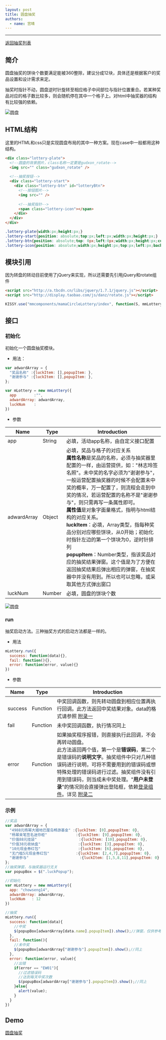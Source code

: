 ```yaml
---
layout: post
title: 圆盘抽奖
authors:
  - name: 宫晴
---
```


---

[返回抽奖列表](http://thx.alibaba-inc.com/activity/component-lotterylist/)

## 简介

圆盘抽奖的饼块个数要满足能被360整除，建议分成12块，具体还是根据客户的奖品设置和设计需求来定。

抽奖时指针不动，圆盘逆时针旋转至相应格子中间部位与指针位置重合。若某种奖品对应的格子数比较多，则会随机停在其中一个格子上。对html中抽奖器的结构有比较强的依赖。

![圆盘](http://gtms04.alicdn.com/tps/i4/T1JKajFrtlXXb.RV2r-571-526.jpg)

## HTML结构
这里的HTML和css只是实现圆盘布局的其中一种方案。现在case中一般都用这种结构。

```html
<div class="lottery-plate">
  <!--圆盘的背景图片，class名称一定要是gudxon_rotate-->
  <img src="" class="gudxon_rotate" />
  
  <!--抽奖按钮-->
  <div class="lottery-start">
    <div class="lottery-btn" id="lotteryBtn">
      <!--按钮图片-->
      <img src="" />
      
      <!--抽奖指针-->
      <span class="lottery-icon"></span>
    </div>
  </div>
</div>
```

```css
.lottery-plate{width:px;height:px;}
.lottery-start{position: absolute;top:px;left:px;width:px;height:px;}
.lottery-btn{position: absolute;top: 0px;left:0px;width:px;height:px;cursor: pointer;}
.lottery-icon{position: absolute;width:px;height:px;top:px;left:px;background:url("");}
```

## 模块引用

因为转盘的转动目前使用了jQuery来实现，所以还需要先引用jQuery和rotate组件
```html
<script src="http://a.tbcdn.cn/libs/jquery/1.7.1/jquery.js"></script> 
<script src="http://display.taobao.com/js/danz/rotate.js"></script>
```

```javascript
KISSY.use("mmcomponents/mamaCircleLottery/index", function(S, mmLottery){})
```

## 接口

### 初始化
初始化一个圆盘抽奖模块。

+ 用法：

```javascript
var adwardArray = {
  "奖品名称" :{luckItem: [],popupItem: },
  "谢谢参与" :{luckItem: [],popupItem: },
};

var mLottery = new mmLottery({
  app        :"",
  adwardArray: adwardArray,
  luckNum    : 
})
```

+ 参数

|  Name      |  Type  |  Introduction  |
| -----------| -------|--------------- |
|  app       | String | 必填，活动app名称，由自定义接口配置 |
| adwardArray| Object | 必填，奖品与格子的对应关系<br/>**属性名称**是奖品的名称，必须与抽奖器里配置的一样，由运营提供，如："林志玲签名照"。未中奖的名字必须为"谢谢参与"，一般运营配置抽奖器的时候不会配置未中奖的概率，万一配置了，则流程会走到中奖的情况，若运营配置的名称不是"谢谢参与"，则只需再写一条属性即可。<br/>**属性值**是对象字面量格式，指明与html结构的对应关系。<br/>      **luckItem**：必填，Array类型，指每种奖品分别对应哪些饼块，从0开始；初始化时指针左边的第一个饼块为0，逆时针排列<br/>**popupItem**：Number类型，指该奖品对应的抽奖结果弹窗。这个值是为了方便在返回抽奖结果后弹出相应的弹窗，在抽奖器中并没有用到。所以也可以忽略，或采取其他方式弹出窗口 |
| luckNum    | Number | 必填，圆盘的饼块个数 |

![圆盘](http://gtms01.alicdn.com/tps/i1/T1kIkTFuFjXXX1U2I8-556-529.jpg)

### run
抽奖启动方法。三种抽奖方式的启动方法都是一样的。

+ 用法

```javascript
mLottery.run({
  success: function(data){},
  fail: function(){},
  error: function(error, value){}
})
```

+ 参数

|  Name      |  Type  |  Introduction  |
| -----------| -------|--------------- |
|  success  | Function | 中奖回调函数，则先转动圆盘到相应位置再执行回调。此方法返回中奖结果对象。data的格式请参照 [附录一](http://thx.alibaba-inc.com/activity/component-lotterylist/#toc_2) |
|  fail | Function | 未中奖回调函数，执行情况同上 |
| error  | Function | 如果抽奖程序报错，则直接执行此回调，不会再转动圆盘。<br/>此方法返回两个值，第一个是**错误码**，第二个是错误码的**说明文字**。抽奖组件中只对几种错误码进行说明，可将不需要用到的错误码或想特殊处理的错误码进行过滤。抽奖组件没有引用到错误码，则当成未中奖处理。"**用户未登录**"的情况则会直接弹出登陆框，依赖[登录组件](http://thx.alibaba-inc.com/activity/component-login/)。详见 [附录二](http://thx.alibaba-inc.com/activity/component-lotterylist/#toc_3)|

### 示例

```javascript
//奖品
var adwardArray = {
  "4988元杨幂大婚地巴厘岛畅游基金" :{luckItem: [0],popupItem: 0},
  "杨幂亲笔签名迷你柜"             :{luckItem: [9],popupItem: 0},
  "价值88元挂袋"                   :{luckItem: [10],popupItem: 0},
  "价值38元收纳盒"                 :{luckItem: [3],popupItem: 0},
  "10元现金券红包"                 :{luckItem: [6],popupItem: 0},
  "无门槛5元现金券红包"            :{luckItem: [2,4,7],popupItem: 0},
  "谢谢参与"                       :{luckItem: [1,5,8,11],popupItem: 0}
};
//抽奖弹窗，与抽奖器运行无关
var popupBox = $(".luckPopup");

//初始化
var mLottery = new mmLottery({
  app: "chowseng14",
  adwardArray: adwardArray,
  luckNum   : 12
})

//抽奖
mLottery.run({
  success: function(data){
    //中奖
    $(popupBox[adwardArray[data.name].popupItem]).show();//弹窗，仅供参考
  },
  fail: function(){
    //未中奖
    $(popupBox[adwardArray["谢谢参与"].popupItem]).show();//同上
  },
  error: function(error, value){
    //出错
    if(error == "EW01"){
      //过滤错误码
      //达到每天中奖次数
      $(popupBox[adwardArray["谢谢参与"].popupItem]).show();//同上
    }else{
      alert(value);
    }
  }
})
```

## Demo
[圆盘抽奖](http://www.taobao.com/market/alimama/lottery_circle.php)
